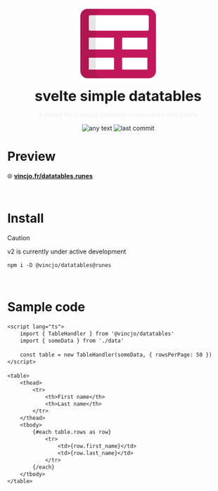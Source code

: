 <div align="center">
    <img align="center" src="./static/logo.svg" alt="logo" width="172"/>
    <p align="center">
        <h1 align="center" style="font-size:32px;margin:0;border:none;">svelte simple datatables</h1>
        <p style="color:#eee">A toolkit for creating datatable components with Svelte</p>
        <img src="https://img.shields.io/badge/v2-runes-v2?color=%23c2185b" alt="any text"/>
        <img src="https://img.shields.io/github/license/vincjo/datatables?color=c2185b" alt="last commit"/>
    </p>
</div>

# Preview

:globe_with_meridians: **[vincjo.fr/datatables.runes](https://vincjo.fr/datatables.runes)**


<br>

# Install

> [!CAUTION]
> v2 is currently under active development


```apache
npm i -D @vincjo/datatables@runes
```


<!-- # Migration from v1 to v2



 In order to make the migration process a little easier, v1 is embed in "legacy" namespace so you'll be able to upgrade your components progressively by simply modifying imports.

```diff
- @vincjo/datatables
+ @vincjo/datatables/legacy

- @vincjo/datatables/remote
+ @vincjo/datatables/legacy/remote
``` -->
<br>

# Sample code

```svelte
<script lang="ts">
    import { TableHandler } from '@vincjo/datatables'
    import { someData } from './data'

    const table = new TableHandler(someData, { rowsPerPage: 50 })
</script>

<table>
    <thead>
        <tr>
            <th>First name</th>
            <th>Last name</th>
        </tr>
    </thead>
    <tbody>
        {#each table.rows as row}
            <tr>
                <td>{row.first_name}</td>
                <td>{row.last_name}</td>
            </tr>
        {/each}
    </tbody>
</table>
```



